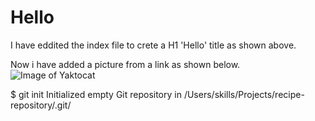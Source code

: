 # Hello

I have eddited the index file to crete a H1 'Hello' title as shown above.

 Now i have added a picture from a link as shown below.
![Image of Yaktocat](https://octodex.github.com/images/yaktocat.png)

$ git init
Initialized empty Git repository in /Users/skills/Projects/recipe-repository/.git/

